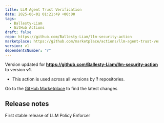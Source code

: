 ```yaml
---
title: LLM Agent Trust Verification
date: 2025-06-01 01:21:49 +00:00
tags:
  - Ballesty-Liam
  - GitHub Actions
draft: false
repo: https://github.com/Ballesty-Liam/llm-security-action
marketplace: https://github.com/marketplace/actions/llm-agent-trust-verification
version: v1
dependentsNumber: "?"
---
```



Version updated for **https://github.com/Ballesty-Liam/llm-security-action** to version **v1**.
- This action is used across all versions by **?** repositories.

Go to the [GitHub Marketplace](https://github.com/marketplace/actions/llm-agent-trust-verification) to find the latest changes.

## Release notes

First stable release of LLM Policy Enforcer
